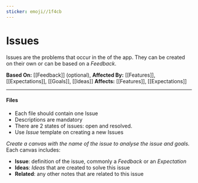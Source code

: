 ```yaml
---
sticker: emoji//1f4cb
---
```

# Issues
Issues are the problems that occur in the of the app. They can be created on their own or can be based on a _Feedback_. 

**Based On:** [[Feedback]] (optional),
**Affected By:** [[Features]], [[Expectations]], [[Goals]], [[Ideas]]
**Affects:** [[Features]], [[Expectations]]

---

#### Files
- Each file should contain one Issue
- Descriptions are mandatory
- There are 2 states of issues: open and resolved.
- Use _Issue_ template on creating a new Issues

_Create a canvas with the name of the issue to analyse the issue and goals._
Each canvas includes:
- **Issue**: definition of the issue, commonly a _Feedback_ or an _Expectation_
- **Ideas**: _Ideas_ that are created to solve this issue
- **Related**: any other notes that are related to this issue


